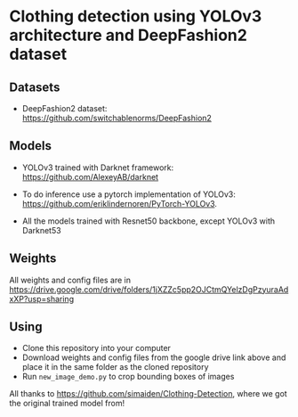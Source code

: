 # Clothing detection using YOLOv3 architecture and DeepFashion2 dataset

## Datasets

- DeepFashion2 dataset: https://github.com/switchablenorms/DeepFashion2 


## Models

- YOLOv3 trained with Darknet framework: https://github.com/AlexeyAB/darknet

- To do inference use a pytorch implementation of YOLOv3: https://github.com/eriklindernoren/PyTorch-YOLOv3.

- All the models trained with Resnet50 backbone, except YOLOv3 with Darknet53

## Weights

All weights and config files are in https://drive.google.com/drive/folders/1jXZZc5pp2OJCtmQYelzDgPzyuraAdxXP?usp=sharing

## Using
- Clone this repository into your computer
- Download weights and config files from the google drive link above and place it in the same folder as the cloned repository
- Run <code>new_image_demo.py</code>  to crop bounding boxes of images

All thanks to https://github.com/simaiden/Clothing-Detection, where we got the original trained model from!
